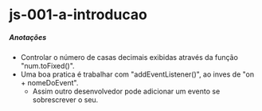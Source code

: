# js-001-a-introducao

##### Anotações
- Controlar o número de casas decimais exibidas através da função "num.toFixed()".
- Uma boa pratica é trabalhar com "addEventListener()", ao inves de "on + nomeDoEvent".
    - Assim outro desenvolvedor pode adicionar um evento se sobrescrever o seu.